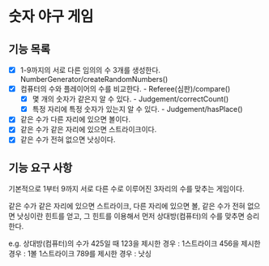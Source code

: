 # 숫자 야구 게임

## 기능 목록

- [x] 1-9까지의 서로 다른 임의의 수 3개를 생성한다. NumberGenerator/createRandomNumbers()
- [x] 컴퓨터의 수와 플레이어의 수를 비교한다. - Referee(심판)/compare()
    - [x] 몇 개의 숫자가 같은지 알 수 있다. - Judgement/correctCount()
    - [x] 특정 자리에 특정 숫자가 있는지 알 수 있다. - Judgement/hasPlace()
- [x] 같은 수가 다른 자리에 있으면 볼이다.
- [x] 같은 수가 같은 자리에 있으면 스트라이크이다.
- [x] 같은 수가 전혀 없으면 낫싱이다.

## 기능 요구 사항

기본적으로 1부터 9까지 서로 다른 수로 이루어진 3자리의 수를 맞추는 게임이다.

같은 수가 같은 자리에 있으면 스트라이크, 다른 자리에 있으면 볼, 같은 수가 전혀 없으면 낫싱이란 힌트를 얻고, 그 힌트를 이용해서 먼저 상대방(컴퓨터)의 수를 맞추면 승리한다.

e.g. 상대방(컴퓨터)의 수가 425일 때
123을 제시한 경우 : 1스트라이크
456을 제시한 경우 : 1볼 1스트라이크
789를 제시한 경우 : 낫싱